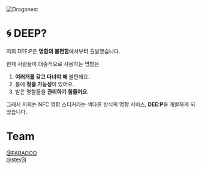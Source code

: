 ![Dragonest](https://github.com/Project-DEE-P/DEEP-Android/assets/103572569/072473e2-f61b-473e-a7ed-67e7a4855ea9)

# 🌀 DEEP?

저희 DEE:P은 **명함의 불편함**에서부터 출발했습니다.

현재 사람들이 대중적으로 사용하는 명함은

1. **여러개를 갖고 다녀야 해** 불편해요.
2. 물에 **젖을 가능성**이 있어요.
3. 받은 명함들을 **관리하기 힘들어요.**

그래서 저희는 NFC 명함 스티커라는 색다른 방식의 명함 서비스, **DEE:P**을 개발하게 되었습니다.

# Team
[@PARAOOO](https://github.com/PARAOOO) </br>
[@stev3j](https://www.notion.so/stev3j/845cb047a86443e9847078b25a54f204)

